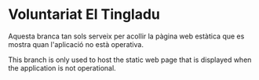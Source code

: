 # Voluntariat El Tingladu

Aquesta branca tan sols serveix per acollir la pàgina web estàtica que es mostra quan l'aplicació no està operativa.

This branch is only used to host the static web page that is displayed when the application is not operational.
